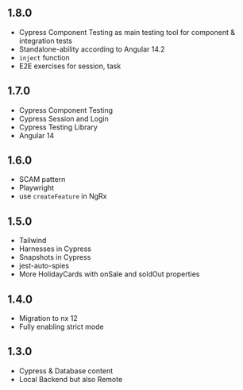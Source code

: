 ## 1.8.0

- Cypress Component Testing as main testing tool for component & integration tests
- Standalone-ability according to Angular 14.2
- `inject` function
- E2E exercises for session, task

## 1.7.0

- Cypress Component Testing
- Cypress Session and Login
- Cypress Testing Library
- Angular 14

## 1.6.0

- SCAM pattern
- Playwright
- use `createFeature` in NgRx

## 1.5.0

- Tailwind
- Harnesses in Cypress
- Snapshots in Cypress
- jest-auto-spies
- More HolidayCards with onSale and soldOut properties

## 1.4.0

- Migration to nx 12
- Fully enabling strict mode

## 1.3.0

- Cypress & Database content
- Local Backend but also Remote
